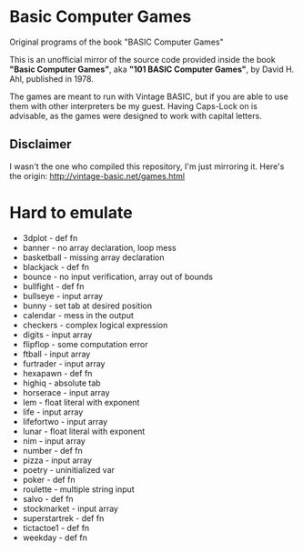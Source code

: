 # Basic Computer Games
Original programs of the book "BASIC Computer Games"

This is an unofficial mirror of the source code provided inside the book **"Basic Computer Games"**, aka **"101 BASIC Computer Games"**, by David H. Ahl, published in 1978.

The games are meant to run with Vintage BASIC, but if you are able to use them with other interpreters be my guest. Having Caps-Lock on is advisable, as the games were designed to work with capital letters.

## Disclaimer
I wasn't the one who compiled this repository, I'm just mirroring it. Here's the origin:
http://vintage-basic.net/games.html

# Hard to emulate

* 3dplot - def fn
* banner - no array declaration, loop mess
* basketball - missing array declaration
* blackjack - def fn
* bounce - no input verification, array out of bounds
* bullfight - def fn
* bullseye - input array
* bunny - set tab at desired position
* calendar - mess in the output
* checkers - complex logical expression
* digits - input array
* flipflop - some computation error
* ftball - input array
* furtrader - input array
* hexapawn - def fn
* highiq - absolute tab
* horserace - input array
* lem - float literal with exponent
* life - input array
* lifefortwo - input array
* lunar - float literal with exponent
* nim - input array
* number - def fn
* pizza - input array
* poetry - uninitialized var
* poker - def fn
* roulette - multiple string input
* salvo - def fn
* stockmarket - input array
* superstartrek - def fn
* tictactoe1 - def fn
* weekday - def fn
